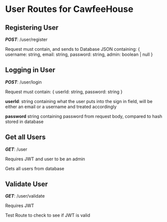 # User Routes for CawfeeHouse

## Registering User

**_POST_**: /user/register

Request must contain, and sends to Database JSON containing:
{
username: string,
email: string,
password: string,
admin: boolean | null
}

## Logging in User

**_POST_**: /user/login

Request must contain:
{
userId: string,
password: string
}

**userId**: string containing what the user puts into the sign in field, will be either an email or a username and treated accordingly

**password** string containing password from request body, compared to hash stored in database

## Get all Users

**_GET_**: /user

Requires JWT and user to be an admin

Gets all users from database

## Validate User

**_GET_**: /user/validate

Requires JWT

Test Route to check to see if JWT is valid
